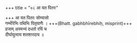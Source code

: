 +++
title = "०८ आ यत पितरः"

+++
आ यत पितरः सोम्यासो  
गम्भीरेभिः पथिभिः पितृयाणैः । +++(Bhatt. gabhbhīrebhiḥ, misprint)+++  
प्रजाम् अस्मभ्यं दधतो रयिं च  
दीर्घायुत्वाय शतशारदाय ॥